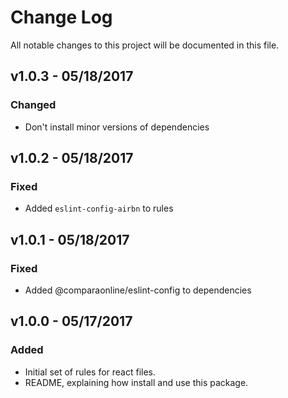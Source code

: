 # Change Log
All notable changes to this project will be documented in this file.

## v1.0.3 - 05/18/2017
### Changed
- Don't install minor versions of dependencies

## v1.0.2 - 05/18/2017
### Fixed
- Added `eslint-config-airbn` to rules

## v1.0.1 - 05/18/2017
### Fixed
- Added @comparaonline/eslint-config to dependencies

## v1.0.0 - 05/17/2017
### Added
- Initial set of rules for react files.
- README, explaining how install and use this package.

